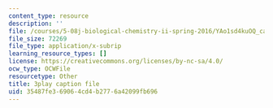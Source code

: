 ```yaml
---
content_type: resource
description: ''
file: /courses/5-08j-biological-chemistry-ii-spring-2016/YAo1sd4kuOQ_captions.vtt
file_size: 72269
file_type: application/x-subrip
learning_resource_types: []
license: https://creativecommons.org/licenses/by-nc-sa/4.0/
ocw_type: OCWFile
resourcetype: Other
title: 3play caption file
uid: 35487fe3-6906-4cd4-b277-6a42099fb696
---
```


